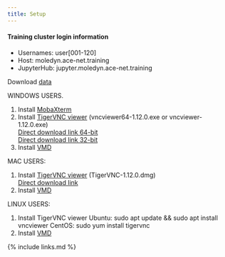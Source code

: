 ```yaml
---
title: Setup
---
```


#### Training cluster login information
 - Usernames: user[001-120]
 - Host: moledyn.ace-net.training
 - JupyterHub: jupyter.moledyn.ace-net.training
 
Download [data](https://github.com/ComputeCanada/molmodsim-amber-md-lesson/releases/download/workshop-2021-04/workshop.tar.gz)

WINDOWS USERS.
1. Install [MobaXterm](https://mobaxterm.mobatek.net/)
2. Install [TigerVNC viewer](https://sourceforge.net/projects/tigervnc/files/stable/1.12.0/) (vncviewer64-1.12.0.exe or vncviewer-1.12.0.exe)   
[Direct download link 64-bit](https://sourceforge.net/projects/tigervnc/files/stable/1.12.0/vncviewer64-1.12.0.exe)  
[Direct download link 32-bit](https://sourceforge.net/projects/tigervnc/files/stable/1.12.0/vncviewer-1.12.0.exe)  
3. Install [VMD](https://www.ks.uiuc.edu/Development/Download/download.cgi?PackageName=VMD)

MAC USERS:
1. Install [TigerVNC viewer](https://sourceforge.net/projects/tigervnc/files/stable/1.12.0/) (TigerVNC-1.12.0.dmg)  
[Direct download link](https://sourceforge.net/projects/tigervnc/files/stable/1.12.0/TigerVNC-1.12.0.dmg)  
2. Install [VMD](https://www.ks.uiuc.edu/Development/Download/download.cgi?PackageName=VMD)

LINUX USERS:
1. Install TigerVNC viewer
Ubuntu:
sudo apt update && sudo apt install vncviewer
CentOS:
sudo yum install tigervnc
2. Install [VMD](https://www.ks.uiuc.edu/Development/Download/download.cgi?PackageName=VMD)


{% include links.md %}
